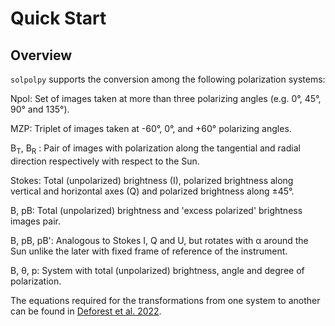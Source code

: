 # Quick Start

## Overview

`solpolpy` supports the conversion among the following polarization systems:

Npol: Set of images taken at more than three polarizing angles 
(e.g. 0°, 45°, 90° and 135°). 

MZP: Triplet of images taken at -60°, 0°, and +60° polarizing angles.

B<sub>T</sub>, B<sub>R</sub> : Pair of images with polarization along the 
tangential and radial direction respectively with respect to the Sun.

Stokes: Total (unpolarized) brightness (I), polarized brightness along vertical and horizontal axes (Q) and 
polarized brightness along &pm;45°.

B, pB: Total (unpolarized) brightness and 'excess polarized' brightness images pair.

B, pB, pB': Analogous to Stokes I, Q and U, but rotates with &alpha; around the 
Sun unlike the later with fixed frame of reference of the instrument.

B, θ, p: System with total (unpolarized) brightness, angle and degree of polarization.

The equations required for the transformations from one system to another can be found in [Deforest et al. 2022](https://doi.org/10.3847/1538-4357/ac43b6).


